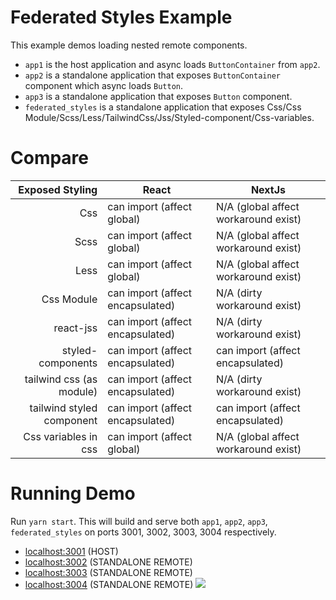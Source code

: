 # Federated Styles Example

This example demos loading nested remote components.

- `app1` is the host application and async loads `ButtonContainer` from `app2`.
- `app2` is a standalone application that exposes `ButtonContainer` component which async loads `Button`.
- `app3` is a standalone application that exposes `Button` component.
- `federated_styles` is a standalone application that exposes Css/Css Module/Scss/Less/TailwindCss/Jss/Styled-component/Css-variables.

# Compare

|           Exposed Styling | React                            | NextJs                               |
|--------------------------:|----------------------------------|--------------------------------------|
| Css                       | can import (affect global)       | N/A (global affect workaround exist) |
| Scss                      | can import (affect global)       | N/A (global affect workaround exist) |
| Less                      | can import (affect global)       | N/A (global affect workaround exist) |
| Css Module                | can import (affect encapsulated) | N/A (dirty workaround exist)         |
| react-jss                 | can import (affect encapsulated) | N/A (dirty workaround exist)         |
| styled-components         | can import (affect encapsulated) | can import (affect encapsulated)     |
| tailwind css (as module)  | can import (affect encapsulated) | N/A (dirty workaround exist)         |
| tailwind styled component | can import (affect encapsulated) | can import (affect encapsulated)     |
| Css variables in css      | can import (affect global)       | N/A (global affect workaround exist) |


# Running Demo

Run `yarn start`. This will build and serve both `app1`, `app2`, `app3`, `federated_styles` on ports 3001, 3002, 3003, 3004 respectively.

- [localhost:3001](http://localhost:3001/) (HOST)
- [localhost:3002](http://localhost:3002/) (STANDALONE REMOTE)
- [localhost:3003](http://localhost:3003/) (STANDALONE REMOTE)
- [localhost:3004](http://localhost:3004/) (STANDALONE REMOTE)
  <img src="https://ssl.google-analytics.com/collect?v=1&t=event&ec=email&ea=open&t=event&tid=UA-120967034-1&z=1589682154&cid=ae045149-9d17-0367-bbb0-11c41d92b411&dt=ModuleFederationExamples&dp=/email/FederatedStyles">

